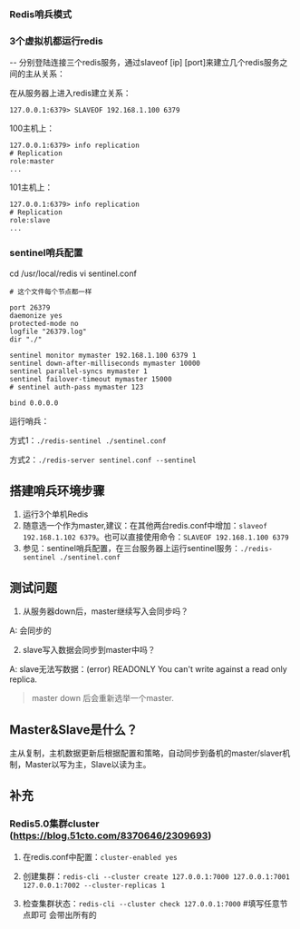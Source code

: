 ### Redis哨兵模式

### 3个虚拟机都运行redis

-- 分别登陆连接三个redis服务，通过slaveof [ip] [port]来建立几个redis服务之间的主从关系：

在从服务器上进入redis建立关系：

`127.0.0.1:6379> SLAVEOF 192.168.1.100 6379`

100主机上：
```
127.0.0.1:6379> info replication
# Replication
role:master
...
```
101主机上：
```
127.0.0.1:6379> info replication
# Replication
role:slave
...
```
### sentinel哨兵配置
cd /usr/local/redis
vi sentinel.conf
```
# 这个文件每个节点都一样

port 26379
daemonize yes
protected-mode no
logfile "26379.log"
dir "./"

sentinel monitor mymaster 192.168.1.100 6379 1
sentinel down-after-milliseconds mymaster 10000
sentinel parallel-syncs mymaster 1
sentinel failover-timeout mymaster 15000
# sentinel auth-pass mymaster 123

bind 0.0.0.0
```

运行哨兵：

方式1：`./redis-sentinel ./sentinel.conf`

方式2：`./redis-server sentinel.conf --sentinel`

## 搭建哨兵环境步骤
1. 运行3个单机Redis
2. 随意选一个作为master,建议：在其他两台redis.conf中增加：`slaveof 192.168.1.102 6379`。也可以直接使用命令：`SLAVEOF 192.168.1.100 6379`
3. 参见：sentinel哨兵配置，在三台服务器上运行sentinel服务：`./redis-sentinel ./sentinel.conf`

## 测试问题
1. 从服务器down后，master继续写入会同步吗？

A:	会同步的

2. slave写入数据会同步到master中吗？

A: slave无法写数据：(error) READONLY You can't write against a read only replica.

> master down 后会重新选举一个master.

## Master&Slave是什么？

主从复制，主机数据更新后根据配置和策略，自动同步到备机的master/slaver机制，Master以写为主，Slave以读为主。

## 补充

### Redis5.0集群cluster (https://blog.51cto.com/8370646/2309693)
1. 在redis.conf中配置：`cluster-enabled yes`

2. 创建集群：`redis-cli --cluster create 127.0.0.1:7000 127.0.0.1:7001 127.0.0.1:7002 --cluster-replicas 1  `

3. 检查集群状态：`redis-cli --cluster check 127.0.0.1:7000`  #填写任意节点即可 会带出所有的  






